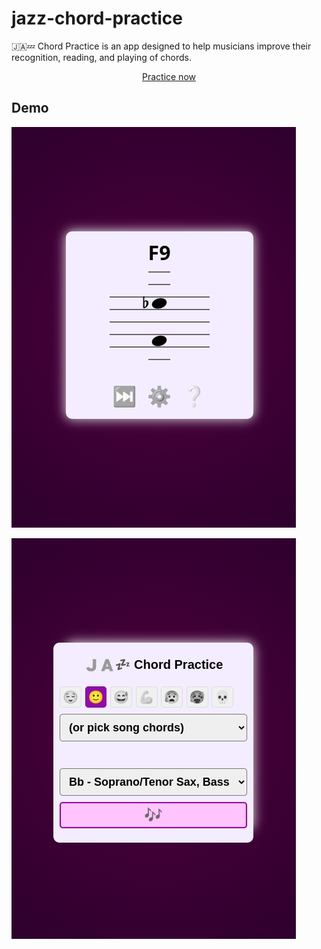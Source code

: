 # jazz-chord-practice

🇯​🇦​💤 Chord Practice is an app designed to help musicians improve their recognition, reading, and playing of chords.

<p align="center">
  <a href="https://nho-sh.github.io/jazz-chord-practice/">Practice now</a>
</p>

## Demo

![Screenshot 1](/docs/screenshot1.jpeg "Practicing")

![Screenshot 2](/docs/screenshot2.jpeg "Configuration")
